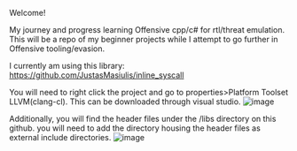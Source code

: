 Welcome!

My journey and progress learning Offensive cpp/c# for rtl/threat emulation. This will be a repo of my beginner projects while I attempt to go further in Offensive tooling/evasion.

I currently am using this library:
https://github.com/JustasMasiulis/inline_syscall

You will need to right click the project and go to properties>Platform Toolset LLVM(clang-cl). This can be downloaded through visual studio.
![image](https://user-images.githubusercontent.com/26053422/210104832-d5f87c98-bf62-4bc8-964f-56808d438f6c.png)

Additionally, you will find the header files under the /libs directory on this github. you will need to add the directory housing the header files as external include directories.
![image](https://user-images.githubusercontent.com/26053422/210105049-eaf26dff-2515-4e87-8e20-0e6630e9680f.png)



